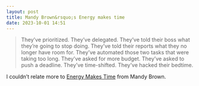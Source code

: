 ```yaml
---
layout: post
title: Mandy Brown&rsquo;s Energy makes time
date: 2023-10-01 14:51
---
```


> They’ve prioritized. They’ve delegated. They’ve told their boss what they’re going to stop doing. They’ve told their reports what they no longer have room for. They’ve automated those two tasks that were taking too long. They’ve asked for more budget. They’ve asked to push a deadline. They’ve time-shifted. They’ve hacked their bedtime.

I couldn&rsquo;t relate more to [Energy Makes Time](https://everythingchanges.us/blog/energy-makes-time/) from Mandy Brown.
